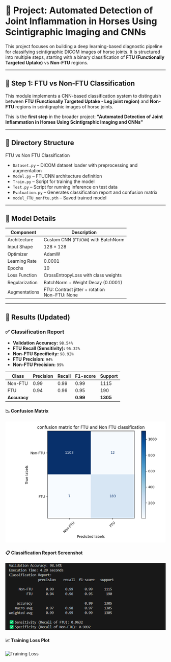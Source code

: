 # 🤖 Project: Automated Detection of Joint Inflammation in Horses Using Scintigraphic Imaging and CNNs

This project focuses on building a deep learning-based diagnostic pipeline for classifying scintigraphic DICOM images of horse joints. It is structured into multiple steps, starting with a binary classification of **FTU (Functionally Targeted Uptake)** vs **Non-FTU** regions.

---

## 📌 Step 1: FTU vs Non-FTU Classification

This module implements a CNN-based classification system to distinguish between **FTU (Functionally Targeted Uptake - Leg joint region)** and **Non-FTU** regions in scintigraphic images of horse joints.

This is the **first step** in the broader project:
**"Automated Detection of Joint Inflammation in Horses Using Scintigraphic Imaging and CNNs"**

---

## 📁 Directory Structure

FTU vs Non FTU Classification
- `Dataset.py` – DICOM dataset loader with preprocessing and augmentation
- `Model.py` – FTUCNN architecture definition
- `Train.py` – Script for training the model
- `Test.py` – Script for running inference on test data
- `Evaluation.py` – Generates classification report and confusion matrix
- `model_FTU_nonftu.pth` – Saved trained model

---

## 🧠 Model Details

| Component       | Description                                         |
|----------------|-----------------------------------------------------|
| Architecture    | Custom CNN (`FTUCNN`) with BatchNorm               |
| Input Shape     | 128 × 128                                           |
| Optimizer       | AdamW                                              |
| Learning Rate   | 0.0001                                             |
| Epochs          | 10                                                 |
| Loss Function   | CrossEntropyLoss with class weights                |
| Regularization  | BatchNorm + Weight Decay (0.0001)                  |
| Augmentations   | FTU: Contrast jitter + rotation<br>Non-FTU: None   |

---

## 🧪 Results (Updated)

### ✅ Classification Report
- **Validation Accuracy:** `98.54%`
- **FTU Recall (Sensitivity):** `96.32%`
- **Non-FTU Specificity:** `98.92%`
- **FTU Precision:** `94%`
- **Non-FTU Precision:** `99%`

| Class     | Precision | Recall | F1-score | Support |
|-----------|-----------|--------|----------|---------|
| Non-FTU   | 0.99      | 0.99   | 0.99     | 1115    |
| FTU       | 0.94      | 0.96   | 0.95     | 190     |
| **Accuracy** |         |        | **0.99** | **1305** |

#### 📉 Confusion Matrix

![Confusion Matrix](Images/FTU%20classification(cm).png)

#### 📋 Classification Report Screenshot

![Classification Report](Images/FTU%20classification%20report.png)

#### 📈 Training Loss Plot

![Training Loss](Images/trainin%20loss.png)
